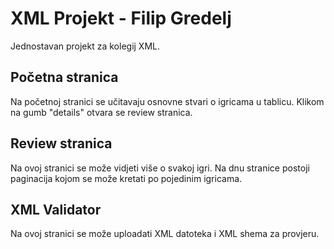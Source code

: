 # XML Projekt - Filip Gredelj
Jednostavan projekt za kolegij XML.
## Početna stranica
Na početnoj stranici se učitavaju osnovne stvari o igricama u tablicu.
Klikom na gumb "details" otvara se review stranica.
## Review stranica
Na ovoj stranici se može vidjeti više o svakoj igri.
Na dnu stranice postoji paginacija kojom se može kretati po pojedinim igricama.
## XML Validator
Na ovoj stranici se može uploadati XML datoteka i XML shema za provjeru.
